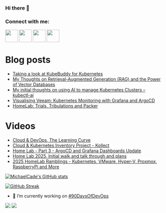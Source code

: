### Hi there 👋

<h3 align="left">Connect with me:</h3>
<p align="left">
<a href="https://twitter.com/MichaelCade1" target="blank"><img align="center" src="https://cdn2.iconfinder.com/data/icons/social-media-2285/512/1_Twitter3_colored_svg-512.png" alt="" height="40" width="40" /></a>
<a href="http://linkedin.com/in/michaelcade1" target="blank"><img align="center" src="https://cdn2.iconfinder.com/data/icons/social-media-2285/512/1_Linkedin_unofficial_colored_svg-512.png" alt="" height="40" width="40" /></a>
<a href="https://vzilla.co.uk/" target="blank"><img align="center" src="https://cdn0.iconfinder.com/data/icons/small-n-flat/24/678060-rss-512.png" alt="" height="40" width="40" /></a>
<a href="https://m.youtube.com/c/MichaelCade1" target="blank"><img align="center" src="https://cdn2.iconfinder.com/data/icons/social-media-2285/512/1_Youtube_colored_svg-512.png" alt="" height="40" width="40" /></a>
</p>

# Blog posts
<!-- BLOG-POST-LIST:START -->
- [Taking a look at KubeBuddy for Kubernetes](https://vzilla.co.uk/vzilla-blog/taking-a-look-at-kubebuddy-for-kubernetes)
- [My Thoughts on Retrieval-Augmented Generation &lpar;RAG&rpar; and the Power of Vector Databases](https://vzilla.co.uk/vzilla-blog/my-thoughts-on-retrieval-augmented-generation-rag-and-the-power-of-vector-databases)
- [My initial thoughts on using AI to manage Kubernetes Clusters – kubectl-ai](https://vzilla.co.uk/vzilla-blog/my-initial-thoughts-on-using-ai-to-manage-kubernetes-clusters-kubectl-ai)
- [Visualising Veeam: Kubernetes Monitoring with Grafana and ArgoCD](https://vzilla.co.uk/vzilla-blog/visualising-veeam-kubernetes-monitoring-with-grafana-and-argocd)
- [HomeLab: Trials, Tribulations and Packer](https://vzilla.co.uk/vzilla-blog/homelab-trials-tribulations-and-packer)
<!-- BLOG-POST-LIST:END -->

# Videos
<!-- VIDEO:START -->
- [Cloud &amp; DevOps, The Learning Curve](https://www.youtube.com/watch?v=Qr99vxTCvGo)
- [Cloud &amp; Kubernetes Inventory Project - Kollect](https://www.youtube.com/watch?v=G-VlJASLd84)
- [Home Lab - Part 3 - ArgoCD and Grafana Dashboards Update](https://www.youtube.com/watch?v=qkD3XFjEMys)
- [Home Lab 2025, Initial walk and talk through and plans](https://www.youtube.com/watch?v=g4wvvEVR6zk)
- [2025 HomeLab Ramblings - Kubernetes, VMware, Hyper-V, Proxmox, RaspberryPi and More](https://www.youtube.com/watch?v=RaApDSsF_Rk)
<!-- VIDEO:END -->




[![MichaelCade's GitHub stats](https://github-readme-stats.vercel.app/api?username=MichaelCade&show_icons=true&theme=radical)](https://github.com/anuraghazra/github-readme-stats)

[![GitHub Streak](https://github-readme-streak-stats.herokuapp.com/?user=MichaelCade&theme=dark)](https://git.io/streak-stats)

- 🔭 I’m currently working on [#90DaysOfDevOps](https://github.com/MichaelCade/90DaysOfDevOps)

![](https://komarev.com/ghpvc/?username=michaelcade&color=lightgrey)
![](https://visitor-badge.glitch.me/badge?page_id=MichaelCade.MichaelCade)



<!--
**MichaelCade/MichaelCade** is a ✨ _special_ ✨ repository because its `README.md` (this file) appears on your GitHub profile.

Here are some ideas to get you started:

- 🔭 I’m currently working on ...
- 🌱 I’m currently learning ...
- 👯 I’m looking to collaborate on ...
- 🤔 I’m looking for help with ...
- 💬 Ask me about ...
- 📫 How to reach me: ...
- 😄 Pronouns: ...
- ⚡ Fun fact: ...
-->
